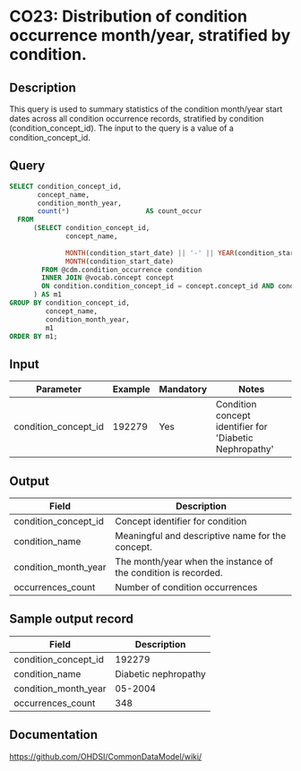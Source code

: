 <!---
Group:condition occurrence
Name:CO23 Distribution of condition occurrence month/year, stratified by condition.
Author:Patrick Ryan
CDM Version: 5.0
-->

# CO23: Distribution of condition occurrence month/year, stratified by condition.

## Description
This query is used to summary statistics of the condition month/year start dates across all condition occurrence records, stratified by condition (condition_concept_id).  The input to the query is a value  of a condition_concept_id.

## Query
```sql
SELECT condition_concept_id,
       concept_name,
       condition_month_year,
       count(*)                   AS count_occur
  FROM
      (SELECT condition_concept_id,
              concept_name,
              
              MONTH(condition_start_date) || '-' || YEAR(condition_start_date)  AS condition_month_year,
              MONTH(condition_start_date)                                       AS m1
        FROM @cdm.condition_occurrence condition
        INNER JOIN @vocab.concept concept
        ON condition.condition_concept_id = concept.concept_id AND condition.condition_concept_id=192279
      ) AS m1
GROUP BY condition_concept_id,
         concept_name,
         condition_month_year,
         m1
ORDER BY m1;
```

## Input

|  Parameter |  Example |  Mandatory |  Notes |
| --- | --- | --- | --- |
| condition_concept_id | 192279 | Yes | Condition concept identifier for 'Diabetic Nephropathy' |

## Output

|  Field |  Description |
| --- | --- |
| condition_concept_id | Concept identifier for condition |
| condition_name | Meaningful and descriptive name for the concept. |
| condition_month_year | The month/year when the instance of the condition is recorded. |
| occurrences_count |  Number of condition occurrences |

## Sample output record

| Field |  Description |
| --- | --- |
| condition_concept_id |  192279 |
| condition_name |  Diabetic nephropathy |
| condition_month_year |  05-2004 |
| occurrences_count |  348 |


## Documentation
https://github.com/OHDSI/CommonDataModel/wiki/
